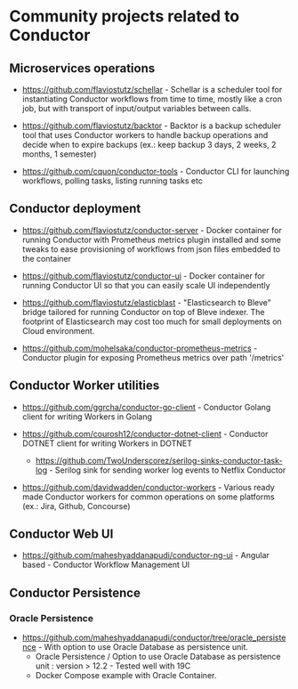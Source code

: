 # Community projects related to Conductor


## Microservices operations

* https://github.com/flaviostutz/schellar - Schellar is a scheduler tool for instantiating Conductor workflows from time to time, mostly like a cron job, but with transport of input/output variables between calls.

* https://github.com/flaviostutz/backtor - Backtor is a backup scheduler tool that uses Conductor workers to handle backup operations and decide when to expire backups (ex.: keep backup 3 days, 2 weeks, 2 months, 1 semester)

* https://github.com/cquon/conductor-tools - Conductor CLI for launching workflows, polling tasks, listing running tasks etc


## Conductor deployment

* https://github.com/flaviostutz/conductor-server - Docker container for running Conductor with  Prometheus metrics plugin installed and some tweaks to ease provisioning of workflows from json files embedded to the container

* https://github.com/flaviostutz/conductor-ui - Docker container for running Conductor UI so that you can easily scale UI independently

* https://github.com/flaviostutz/elasticblast - "Elasticsearch to Bleve" bridge tailored for running Conductor on top of Bleve indexer. The footprint of Elasticsearch may cost too much for small deployments on Cloud environment.

* https://github.com/mohelsaka/conductor-prometheus-metrics - Conductor plugin for exposing Prometheus metrics over path '/metrics'


## Conductor Worker utilities

* https://github.com/ggrcha/conductor-go-client - Conductor Golang client for writing Workers in Golang

* https://github.com/courosh12/conductor-dotnet-client - Conductor DOTNET client for writing Workers in DOTNET
  * https://github.com/TwoUnderscorez/serilog-sinks-conductor-task-log - Serilog sink for sending worker log events to Netflix Conductor

* https://github.com/davidwadden/conductor-workers - Various ready made Conductor workers for common operations on some platforms (ex.: Jira, Github, Concourse)

## Conductor Web UI

* https://github.com/maheshyaddanapudi/conductor-ng-ui - Angular based - Conductor Workflow Management UI

## Conductor Persistence

### Oracle Persistence

* https://github.com/maheshyaddanapudi/conductor/tree/oracle_persistence - With option to use Oracle Database as persistence unit.
  * Oracle Persistence / Option to use Oracle Database as persistence unit : version > 12.2 - Tested well with 19C
  * Docker Compose example with Oracle Container.
